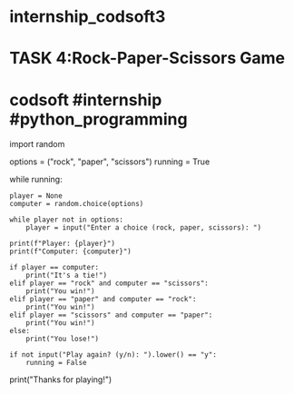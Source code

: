 # internship_codsoft3
# TASK 4:Rock-Paper-Scissors Game
# codsoft #internship #python_programming
import random

options = ("rock", "paper", "scissors")
running = True

while running:

    player = None
    computer = random.choice(options)

    while player not in options:
        player = input("Enter a choice (rock, paper, scissors): ")

    print(f"Player: {player}")
    print(f"Computer: {computer}")

    if player == computer:
        print("It's a tie!")
    elif player == "rock" and computer == "scissors":
        print("You win!")
    elif player == "paper" and computer == "rock":
        print("You win!")
    elif player == "scissors" and computer == "paper":
        print("You win!")
    else:
        print("You lose!")

    if not input("Play again? (y/n): ").lower() == "y":
        running = False

print("Thanks for playing!")
